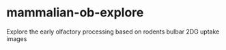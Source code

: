 # mammalian-ob-explore
Explore the early olfactory processing based on rodents bulbar 2DG uptake images
